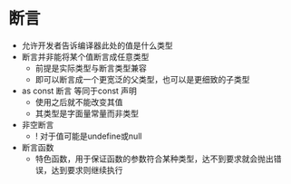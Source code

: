 # 断言
- 允许开发者告诉编译器此处的值是什么类型
- 断言并非能将某个值断言成任意类型
  - 前提是实际类型与断言类型兼容
  - 即可以断言成一个更宽泛的父类型，也可以是更细致的子类型
- as const 断言 等同于const 声明
  - 使用之后就不能改变其值
  - 其类型是字面量常量而非类型
- 非空断言
  - ! 对于值可能是undefine或null
- 断言函数
  - 特色函数，用于保证函数的参数符合某种类型，达不到要求就会抛出错误，达到要求则继续执行